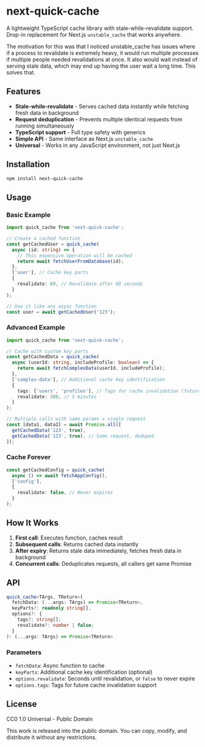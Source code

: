 # next-quick-cache

A lightweight TypeScript cache library with stale-while-revalidate support. Drop-in replacement for Next.js `unstable_cache` that works anywhere. 

The motivation for this was that I noticed unstable_cache has issues where if a process to revalidate is extremely heavy, it would run multiple processes if multiple people needed revalidations at once. It also would wait instead of serving stale data, which may end up having the user wait a long time. This solves that. 

## Features

- **Stale-while-revalidate** - Serves cached data instantly while fetching fresh data in background
- **Request deduplication** - Prevents multiple identical requests from running simultaneously  
- **TypeScript support** - Full type safety with generics
- **Simple API** - Same interface as Next.js `unstable_cache`
- **Universal** - Works in any JavaScript environment, not just Next.js

## Installation

```bash
npm install next-quick-cache
```

## Usage

### Basic Example

```typescript
import quick_cache from 'next-quick-cache';

// Create a cached function
const getCachedUser = quick_cache(
  async (id: string) => {
    // This expensive operation will be cached
    return await fetchUserFromDatabase(id);
  },
  ['user'], // Cache key parts
  {
    revalidate: 60, // Revalidate after 60 seconds
  }
);

// Use it like any async function
const user = await getCachedUser('123');
```

### Advanced Example

```typescript
import quick_cache from 'next-quick-cache';

// Cache with custom key parts
const getCachedData = quick_cache(
  async (userId: string, includeProfile: boolean) => {
    return await fetchComplexData(userId, includeProfile);
  },
  ['complex-data'], // Additional cache key identification
  {
    tags: ['users', 'profiles'], // Tags for cache invalidation (future feature)
    revalidate: 300, // 5 minutes
  }
);

// Multiple calls with same params = single request
const [data1, data2] = await Promise.all([
  getCachedData('123', true),
  getCachedData('123', true), // Same request, deduped
]);
```

### Cache Forever

```typescript
const getCachedConfig = quick_cache(
  async () => await fetchAppConfig(),
  ['config'],
  {
    revalidate: false, // Never expires
  }
);
```

## How It Works

1. **First call**: Executes function, caches result
2. **Subsequent calls**: Returns cached data instantly
3. **After expiry**: Returns stale data immediately, fetches fresh data in background
4. **Concurrent calls**: Deduplicates requests, all callers get same Promise

## API

```typescript
quick_cache<TArgs, TReturn>(
  fetchData: (...args: TArgs) => Promise<TReturn>,
  keyParts?: readonly string[],
  options?: {
    tags?: string[];
    revalidate?: number | false;
  }
): (...args: TArgs) => Promise<TReturn>
```

### Parameters

- `fetchData`: Async function to cache
- `keyParts`: Additional cache key identification (optional)
- `options.revalidate`: Seconds until revalidation, or `false` to never expire
- `options.tags`: Tags for future cache invalidation support

## License

CC0 1.0 Universal - Public Domain

This work is released into the public domain. You can copy, modify, and distribute it without any restrictions.
